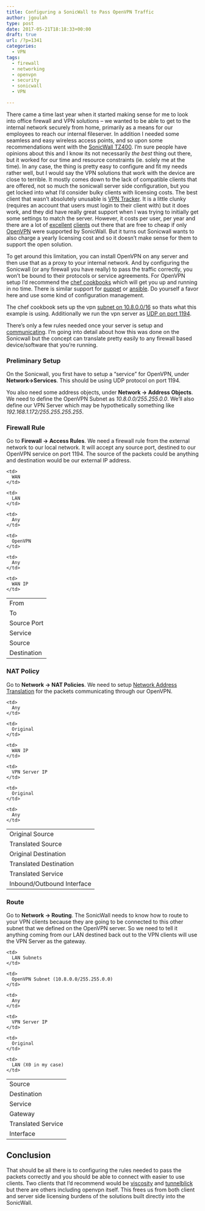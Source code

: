```yaml
---
title: Configuring a SonicWall to Pass OpenVPN Traffic
author: jgoulah
type: post
date: 2017-05-21T18:18:33+00:00
draft: true
url: /?p=1341
categories:
  - VPN
tags:
  - firewall
  - networking
  - openvpn
  - security
  - sonicwall
  - VPN

---
```

There came a time last year when it started making sense for me to look into office firewall and VPN solutions &#8211; we wanted to be able to get to the internal network securely from home, primarily as a means for our employees to reach our internal fileserver. In addition I needed some seamless and easy wireless access points, and so upon some recommendations went with the <a href="https://www.sonicwall.com/products/tz400/" title="sonicwall tz400" target="_blank">SonicWall TZ400</a>. I&#8217;m sure people have opinions about this and I know its not necessarily _the best_ thing out there, but it worked for our time and resource constraints (ie. solely me at the time). In any case, the thing is pretty easy to configure and fit my needs rather well, but I would say the VPN solutions that work with the device are close to terrible. It mostly comes down to the lack of compatible clients that are offered, not so much the sonicwall server side configuration, but you get locked into what I&#8217;d consider bulky clients with licensing costs. The best client that wasn&#8217;t absolutely unusable is <a title="VPN Tracker" href="https://www.vpntracker.com" target="_blank">VPN Tracker</a>. It is a little clunky (requires an account that users must login to their client with) but it does work, and they did have really great support when I was trying to initially get some settings to match the server. However, it costs per user, per year and there are a lot of <a href="https://www.sparklabs.com/viscosity/" title="viscosity" target="_blank">excellent</a> <a href="https://tunnelblick.net/" title="tunnelblick" target="_blank">clients</a> out there that are free to cheap if only <a title="openvpn" href="https://openvpn.net/" target="_blank">OpenVPN</a> were supported by SonicWall. But it turns out Sonicwall wants to also charge a yearly licensing cost and so it doesn&#8217;t make sense for them to support the open solution.

To get around this limitation, you can install OpenVPN on any server and then use that as a proxy to your internal network. And by configuring the Sonicwall (or any firewall you have really) to pass the traffic correctly, you won&#8217;t be bound to their protocols or service agreements. For OpenVPN setup I&#8217;d recommend the <a title="chef openvpn cookbook" href="https://supermarket.chef.io/cookbooks/openvpn" target="_blank">chef cookbooks</a> which will get you up and running in no time. There is similar support for <a href="https://github.com/luxflux/puppet-openvpn" title="puppet openvpn" target="_blank">puppet</a> or <a href="https://github.com/Stouts/Stouts.openvpn" title="ansible openvpn" target="_blank">ansible</a>. Do yourself a favor here and use some kind of configuration management.

The chef cookbook sets up the vpn <a title="subnet 10.8.0.0/16" href="https://github.com/sous-chefs/openvpn/blob/master/attributes/default.rb#L56" target="_blank">subnet on 10.8.0.0/16</a> so thats what this example is using. Additionally we run the vpn server as <a title="port 1194" href="https://github.com/sous-chefs/openvpn/blob/master/attributes/default.rb#L83" target="_blank">UDP on port 1194</a>.

There&#8217;s only a few rules needed once your server is setup and <a title="test openvpn port" href="https://serverfault.com/questions/262474/how-to-check-that-an-openvpn-server-is-listening-on-a-remote-port-without-using" target="_blank">communicating</a>. I&#8217;m going into detail about how this was done on the Sonicwall but the concept can translate pretty easily to any firewall based device/software that you&#8217;re running.

### Preliminary Setup

On the Sonicwall, you first have to setup a &#8220;service&#8221; for OpenVPN, under **Network->Services**. This should be using UDP protocol on port 1194.

You also need some address objects, under **Network -> Address Objects**. We need to define the OpenVPN Subnet as _10.8.0.0/255.255.0.0_. We&#8217;ll also define our VPN Server which may be hypothetically something like _192.168.1.172/255.255.255.255_.

### Firewall Rule

Go to **Firewall -> Access Rules**. We need a firewall rule from the external network to our local network. It will accept any source port, destined to our OpenVPN service on port 1194. The source of the packets could be anything and destination would be our external IP address.

<table style="width:50%" align="center">
  <tr>
    <td>
      From
    </td>
    
    <td>
      WAN
    </td>
  </tr>
  
  <tr>
    <td>
      To
    </td>
    
    <td>
      LAN
    </td>
  </tr>
  
  <tr>
    <td>
      Source Port
    </td>
    
    <td>
      Any
    </td>
  </tr>
  
  <tr>
    <td>
      Service
    </td>
    
    <td>
      OpenVPN
    </td>
  </tr>
  
  <tr>
    <td>
      Source
    </td>
    
    <td>
      Any
    </td>
  </tr>
  
  <tr>
    <td>
      Destination
    </td>
    
    <td>
      WAN IP
    </td>
  </tr>
</table>



### NAT Policy

Go to **Network -> NAT Policies**. We need to setup <a href="https://en.wikipedia.org/wiki/Network_address_translation" title="NAT" target="_blank">Network Address Translation</a> for the packets communicating through our OpenVPN. 

<table style="width:50%" align="center">
  <tr>
    <td>
      Original Source
    </td>
    
    <td>
      Any
    </td>
  </tr>
  
  <tr>
    <td>
      Translated Source
    </td>
    
    <td>
      Original
    </td>
  </tr>
  
  <tr>
    <td>
      Original Destination
    </td>
    
    <td>
      WAN IP
    </td>
  </tr>
  
  <tr>
    <td>
      Translated Destination
    </td>
    
    <td>
      VPN Server IP
    </td>
  </tr>
  
  <tr>
    <td>
      Translated Service
    </td>
    
    <td>
      Original
    </td>
  </tr>
  
  <tr>
    <td>
      Inbound/Outbound Interface
    </td>
    
    <td>
      Any
    </td>
  </tr>
</table>



### Route

Go to **Network -> Routing**. The SonicWall needs to know how to route to your VPN clients because they are going to be connected to this other subnet that we defined on the OpenVPN server. So we need to tell it anything coming from our LAN destined back out to the VPN clients will use the VPN Server as the gateway.

<table style="width:70%" align="center">
  <tr>
    <td>
      Source
    </td>
    
    <td>
      LAN Subnets
    </td>
  </tr>
  
  <tr>
    <td>
      Destination
    </td>
    
    <td>
      OpenVPN Subnet (10.8.0.0/255.255.0.0)
    </td>
  </tr>
  
  <tr>
    <td>
      Service
    </td>
    
    <td>
      Any
    </td>
  </tr>
  
  <tr>
    <td>
      Gateway
    </td>
    
    <td>
      VPN Server IP
    </td>
  </tr>
  
  <tr>
    <td>
      Translated Service
    </td>
    
    <td>
      Original
    </td>
  </tr>
  
  <tr>
    <td>
      Interface
    </td>
    
    <td>
      LAN (X0 in my case)
    </td>
  </tr>
</table>



## Conclusion

That should be all there is to configuring the rules needed to pass the packets correctly and you should be able to connect with easier to use clients. Two clients that I&#8217;d recommend would be <a href="https://www.sparklabs.com/viscosity/" title="viscosity" target="_blank">viscosity</a> and <a href="https://tunnelblick.net/" title="tunnelblick" target="_blank">tunnelblick</a> but there are others including openvpn itself. This frees us from both client and server side licensing burdens of the solutions built directly into the SonicWall.
